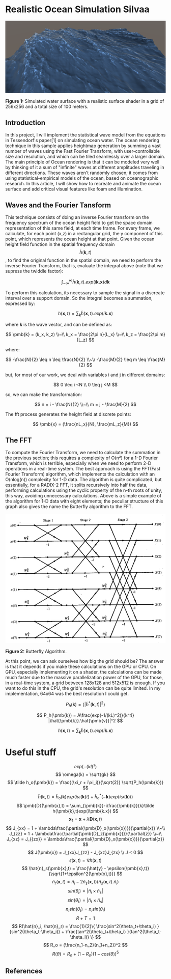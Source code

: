<script src="https://cdn.mathjax.org/mathjax/latest/MathJax.js?config=TeX-AMS-MML_HTMLorMML" type="text/javascript"></script>

# Realistic Ocean Simulation Silvaa
![overview](img/overview.png)

**Figure 1:** Simulated water surface with a realistic surface shader in a grid of 256x256 and a total size of 100 meters. 

## Introduction
In this project, I will implement the statistical wave model from the equations in Tessendorf's paper[1] on simulating ocean water. The ocean rendering technique in this sample applies heightmap generation by summing a vast number of waves using the Fast Fourier Transform, with user-controllable size and resolution, and which can be tiled seamlessly over a larger domain.
The main principle of Ocean rendering is that it can be modeled very well by thinking of it a sum of "infinite" waves at different amplitudes traveling in different directions. These waves aren't randomly chosen; it comes from using statistical-empirical models of the ocean, based on oceanographic research. In this article, I will show how to recreate and animate the ocean surface and add critical visual features like foam and illumination.

## Waves and the Fourier Tansform
This technique consists of doing an inverse Fourier transform on the frequency spectrum of the ocean height field to get the space domain representation of this same field, at each time frame. For every frame, we calculate, for each point (x,z) in a rectangular grid, the y component of this point, which represents the ocean height at that point.
Given the ocean height field function in the spatial frequency domain $$ \tilde h(\pmb{k}, t) $$, to find the original function in the spatial domain, we need to perform the inverse Fourier Transform, that is, evaluate the integral above (note that we supress the twiddle factor):

$$
\int_{-\infty}^{\infty}  \tilde h(\pmb{k},t).exp(i\pmb{k.x})d\pmb{k}
$$

To perform this calculation, its necessary to sample the signal in a discreate interval over a support domain. So the integral becomes a summation, expressed by:

$$
h(\pmb{x}, t) = \sum_{\pmb{k}} \tilde h(\pmb{x},t).exp(i\pmb{k.x})
$$

where **k** is the wave vector, and can be defined as:

$$
\pmb{k} = (k_x, k_z)
\\~\\
k_x = \frac{2\pi n}{L_x}
\\~\\
k_z = \frac{2\pi m}{L_z}
$$

where:

$$
-\frac{N}{2} \leq  n \leq \frac{N}{2}
\\~\\
-\frac{M}{2} \leq  m \leq \frac{M}{2}
$$

but, for most of our work, we deal with variables i and j in different domains:

$$
0 \leq i <N
\\
0 \leq j <M
$$

so, we can make the transformation:

$$
n = i - \frac{N}{2}
\\~\\
m = j - \frac{M}{2}
$$

The fft process generates the height field at discrete points:

$$
 \pmb{x} = (\frac{nL_x}{N}, \frac{mL_z}{M})
$$

## The FFT
To compute the Fourier Transform, we need to calculate the summation in the previous section; this requires a complexity of O(n²) for a 1-D Fourier Transform, which is terrible, especially when we need to perform 2-D operations in a real-time system. The best approach is using the FFT(Fast Fourier Transform) algorithm, which implements the calculation with an O(nlog(n)) complexity for 1-D data. The algorithm is quite complicated, but essentially, for a RADIX-2 FFT, it splits recursively into half the data, performing calculations using the cyclic property of the n-th roots of unity, this way, avoiding unnecessary calculations. Above is a simple example of the algorithm for 1-D data with eight elements; the peculiar structure of this graph also gives the name the Butterfly algorithm to the FFT.

![](img/fftsample.gif) 

**Figure 2:** Butterfly Algorithm.

At this point, we can ask ourselves how big the grid should be? The answer is that it depends if you make these calculations on the GPU or CPU. On GPU, especially implementing it on a shader, the calculations can be made much faster due to the massive parallelization power of the GPU, for those, in a real-time system, a grid between 128x128 and 512x512 is enough. If you want to do this in the CPU, the grid's resolution can be quite limited. In my implementation, 64x64 was the best resolution I could get. 





$$
P_h(\pmb{k}) = \langle |\tilde h^*(\pmb{k},t)|^2 \rangle
$$

$$
P_h(\pmb{k}) = A\frac{exp(-1/(kL)^2)}{k^4} |\hat{\pmb{k}}.\hat{\pmb{v}}|^2
$$



$$
h(\pmb{x}, t) = \sum_{\pmb{k}} \tilde h(\pmb{x},t).exp(i\pmb{k.x})
$$



# Useful stuff
$$
exp(-(kl)²)
$$
$$
\omega(k) = \sqrt{gk}
$$
$$
\tilde h_o(\pmb{k}) = \frac{(\xi_r + i\xi_i)}{\sqrt{2}} \sqrt{P_h(\pmb{k})}
$$
$$
\tilde h(\pmb{k},t) = \tilde h_o(\pmb{k})exp(i\omega(\pmb{k})t) + \tilde h_o^*(\pmb{-k})exp(i\omega(\pmb{k})t)
$$
$$
\pmb{D}(\pmb{x},t) = \sum_{\pmb{k}}-i\frac{\pmb{k}}{k}\tilde h(\pmb{k},t)exp(i\pmb{k.x})
$$
$$
\pmb{x_f} = \pmb{x} + \lambda\pmb{D}(\pmb{x},t)
$$
$$
J_{xx} = 1 + \lambda\frac{\partial{\pmb{D}_x(\pmb{x})}}{\partial{x}}
\\~\\
J_{zz} = 1 + \lambda\frac{\partial{\pmb{D}_z(\pmb{x})}}{\partial{z}}
\\~\\
 J_{xz} = J_{{zx}} = \lambda\frac{\partial{\pmb{D}_x(\pmb{x})}}{\partial{z}}
$$
$$
J(\pmb{x}) = J_{xx}J_{zz} - J_{xz}J_{zx}
\\
J < 0
$$
$$
\epsilon(\pmb{x},t) = \nabla h(\pmb{x},t)
$$
$$
\hat{n}_s(\pmb{x},t) = \frac{\hat{y} - \epsilon(\pmb{x},t)}{\sqrt{1+\epsilon^2(\pmb{x},t)}}
$$
$$
\hat{n}_r(\pmb{x},t) = \hat{n}_i - 2\hat{n}_s(\pmb{x},t)(\hat{n}_s(\pmb{x},t).\hat{n}_i)
$$
$$
sin(\theta_i) = |\hat{n}_i\times\hat{n}_s|
$$
$$
sin(\theta_t) = |\hat{n}_t\times\hat{n}_s|
$$
$$
n_t sin(\theta_t) = n_i sin(\theta_i) 
$$
$$
R+T=1
$$
$$
R(\hat{n}_i, \hat{n}_r) = \frac{1}{2}\{  \frac{sin^2(\theta_t+\theta_i) }{sin^2(\theta_t-\theta_i)} + \frac{tan^2(\theta_t+\theta_i) }{tan^2(\theta_t-\theta_i)} \}
$$
$$
R_o = (\frac{n_1-n_2}{n_1+n_2})^2
$$
$$
R(\theta) = R_o + (1-R_o)(1-cos(\theta))^5
$$

## References

